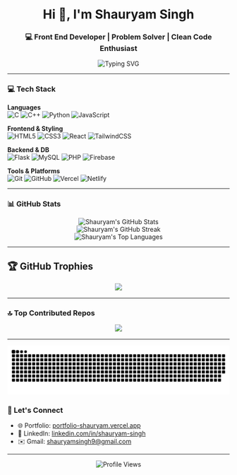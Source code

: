 <h1 align="center">Hi 👋, I'm Shauryam Singh</h1>
<h3 align="center">💻 Front End Developer | Problem Solver | Clean Code Enthusiast</h3>

<p align="center">
  <img src="https://readme-typing-svg.demolab.com?font=Fira+Code&weight=500&size=24&pause=1000&color=00FFFF&center=true&vCenter=true&width=440&lines=I+build+impactful+web+apps.;I+love+to+explore+new+tech.;React+%7C+Python+%7C+PHP+%7C+Firebase" alt="Typing SVG" />
</p>

---

### 💻 Tech Stack

**Languages**  
![C](https://img.shields.io/badge/c-%2300599C.svg?style=for-the-badge&logo=c&logoColor=white)  ![C++](https://img.shields.io/badge/c++-%2300599C.svg?style=for-the-badge&logo=c%2B%2B&logoColor=white)  ![Python](https://img.shields.io/badge/python-3670A0?style=for-the-badge&logo=python&logoColor=ffdd54)  ![JavaScript](https://img.shields.io/badge/javascript-%23323330.svg?style=for-the-badge&logo=javascript&logoColor=%23F7DF1E)

**Frontend & Styling**  
![HTML5](https://img.shields.io/badge/html5-%23E34F26.svg?style=for-the-badge&logo=html5&logoColor=white)  ![CSS3](https://img.shields.io/badge/css3-%231572B6.svg?style=for-the-badge&logo=css3&logoColor=white)  ![React](https://img.shields.io/badge/React-%2320232a.svg?style=for-the-badge&logo=react&logoColor=%2361DAFB)  ![TailwindCSS](https://img.shields.io/badge/tailwindcss-%2338B2AC.svg?style=for-the-badge&logo=tailwind-css&logoColor=white)

**Backend & DB**  
![Flask](https://img.shields.io/badge/flask-%23000.svg?style=for-the-badge&logo=flask&logoColor=white)  ![MySQL](https://img.shields.io/badge/mysql-4479A1.svg?style=for-the-badge&logo=mysql&logoColor=white)  ![PHP](https://img.shields.io/badge/PHP-%23777BB4.svg?style=for-the-badge&logo=php&logoColor=white)  ![Firebase](https://img.shields.io/badge/firebase-ffca28?style=for-the-badge&logo=firebase&logoColor=black)

**Tools & Platforms**  
![Git](https://img.shields.io/badge/git-%23F05033.svg?style=for-the-badge&logo=git&logoColor=white)  ![GitHub](https://img.shields.io/badge/github-%23121011.svg?style=for-the-badge&logo=github&logoColor=white)  ![Vercel](https://img.shields.io/badge/vercel-%23000000.svg?style=for-the-badge&logo=vercel&logoColor=white)  ![Netlify](https://img.shields.io/badge/netlify-%23000000.svg?style=for-the-badge&logo=netlify&logoColor=#00C7B7)

---

### 📊 GitHub Stats

<p align="center">
  <img src="https://github-readme-stats.vercel.app/api?username=Shauryam-singh&theme=dark&hide_border=false&include_all_commits=true&count_private=true" alt="Shauryam's GitHub Stats" />
  <br/>
  <img src="https://github-readme-streak-stats.herokuapp.com/?user=Shauryam-singh&theme=dark&hide_border=false" alt="Shauryam's GitHub Streak" />
  <br/>
  <img src="https://github-readme-stats.vercel.app/api/top-langs/?username=Shauryam-singh&theme=dark&hide_border=false&layout=compact&langs_count=10" alt="Shauryam's Top Languages" />
</p>

---

## 🏆 GitHub Trophies

<p align="center">
  <img src="https://github-profile-trophy.vercel.app/?username=Shauryam-singh&theme=radical&no-frame=false&no-bg=true&margin-w=10" />
</p>

---

### 🔝 Top Contributed Repos

<p align="center">
  <img src="https://github-contributor-stats.vercel.app/api?username=shauryam-singh&limit=5&theme=dark&combine_all_yearly_contributions=true" />
</p>

---

![snake gif](https://github.com/Shauryam-singh/Shauryam-singh/blob/output/github-snake-dark.svg)

### 🔗 Let's Connect

- 🌐 Portfolio: [portfolio-shauryam.vercel.app](https://portfolio-shauryam.vercel.app/)
- 💼 LinkedIn: [linkedin.com/in/shauryam-singh](https://linkedin.com/in/shauryam-singh)
- ✉️ Gmail: [shauryamsingh9@gmail.com](mailto:shauryamsingh9@gmail.com)

---

<p align="center">
  <img src="https://komarev.com/ghpvc/?username=Shauryam-singh&style=for-the-badge" alt="Profile Views" />
</p>
